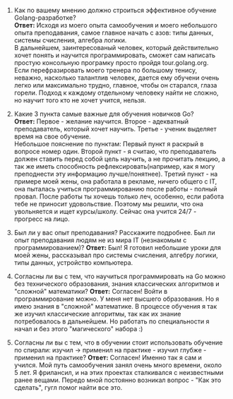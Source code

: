 1. Как по вашему мнению должно строиться эффективное обучение Golang-разработке?  
**Ответ:** Исходя из моего опыта самообучения и моего небольшого опыта преподавания, самое главное начать с азов: типы данных, системы счисления, алгебра логики.  
В дальнейшем, заинтересованый человек, который действительно хочет понять и научится программировать, сможет сам написать простую консольную програмку просто пройдя tour.golang.org.  
Если перефразировать моего тренера по большому тенису, неважно, насколько талантлив человек, дается ему обучени очень легко или максимально трудно, главное, чтобы он старался, глаза горели. Подход к каждому отдельному человеку найти не сложно, но научит того кто не хочет учится, нельзя.  

2. Какие 3 пункта самые важные для обучения новичков Go?  
**Ответ:** Первое - желание научится. Второе - адекватный преподаватель, который хочет научить. Третье - ученик выделяет время на свое обучение.  
Небольшое пояснение по пунктам: Первый пункт я раскрый в вопросе номер один.
Второй пункт - я считаю, что преподаватель должен ставить перед собой цель научить, а не прочитать лекцию, а так же иметь способность рефлексировать(например, как я могу преподнести эту информацию лучше/понятнее).
Третий пункт - на примере моей жены, она работала в рекламе, ничего общего с IT, она пыталась учиться программированию после работы - полный провал. После работы ты хочешь только леч, особенно, если работа тебе не приносит удовольствие. Поэтому мы решили, что она увольняется и ищет курсы/школу. Сейчас она учится 24/7 - прогресс на лицо.

3. Был ли у вас опыт преподавания? Расскажите подробнее. Был ли опыт преподавания людям не из мира IT (незнакомым с программированием)?
**Ответ:** Был! Я готовил небольшие уроки для моей жены, рассказывал про системы счисления, алгебру логики, типы данных, устройство компьютера.

4. Согласны ли вы с тем, что научиться программировать на Go можно без технического образования, знания классических алгоритмов и "сложной" математики?
**Ответ:** Согласен! Войти в программирование можно. У меня нет высшего образования. Но я имею знания в "сложной" математике. В процессе обучения я так же изучил классические алгоритмы, так как их знание потребовалось в дальнейшем.
Но работать по специальности я начал и без этого "магического" набора :)

5. Согласны ли вы с тем, что в обучении стоит использовать обучение по спирали: изучил -> применил на практике - изучил глубже - применил на практике?
**Ответ:** Согласен! Именно так я сам и учился. Мой путь самообучения занял очень много времени, около 5 лет. Я фрилансил, и на этих проектах сталкивался с неизвестными ранее вещами. Передо мной постоянно возникал вопрос - "Как это сделать", гугл помог найти все это. 
